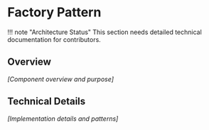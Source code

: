 # Factory Pattern

<!-- TODO: Component purpose -->
<!-- TODO: Technical details -->
<!-- TODO: Code examples -->
<!-- TODO: Diagrams -->

!!! note "Architecture Status"
    This section needs detailed technical documentation for contributors.

## Overview

*[Component overview and purpose]*

## Technical Details

*[Implementation details and patterns]*
